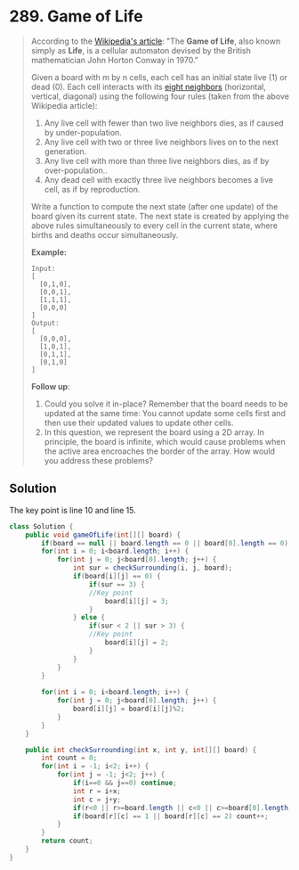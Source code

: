 # 289. Game of Life

> According to the [Wikipedia's article](https://en.wikipedia.org/wiki/Conway%27s_Game_of_Life): "The **Game of Life**, also known simply as **Life**, is a cellular automaton devised by the British mathematician John Horton Conway in 1970."
>
> Given a board with m by n cells, each cell has an initial state live \(1\) or dead \(0\). Each cell interacts with its [eight neighbors](https://en.wikipedia.org/wiki/Moore_neighborhood) \(horizontal, vertical, diagonal\) using the following four rules \(taken from the above Wikipedia article\):
>
> 1. Any live cell with fewer than two live neighbors dies, as if caused by under-population.
> 2. Any live cell with two or three live neighbors lives on to the next generation.
> 3. Any live cell with more than three live neighbors dies, as if by over-population..
> 4. Any dead cell with exactly three live neighbors becomes a live cell, as if by reproduction.
>
> Write a function to compute the next state \(after one update\) of the board given its current state. The next state is created by applying the above rules simultaneously to every cell in the current state, where births and deaths occur simultaneously.
>
> **Example:**
>
> ```text
> Input: 
> [
>   [0,1,0],
>   [0,0,1],
>   [1,1,1],
>   [0,0,0]
> ]
> Output: 
> [
>   [0,0,0],
>   [1,0,1],
>   [0,1,1],
>   [0,1,0]
> ]
> ```
>
> **Follow up**:
>
> 1. Could you solve it in-place? Remember that the board needs to be updated at the same time: You cannot update some cells first and then use their updated values to update other cells.
> 2. In this question, we represent the board using a 2D array. In principle, the board is infinite, which would cause problems when the active area encroaches the border of the array. How would you address these problems?

## Solution

The key point is line 10 and line 15.

```java
class Solution {
    public void gameOfLife(int[][] board) {
        if(board == null || board.length == 0 || board[0].length == 0) return;
        for(int i = 0; i<board.length; i++) {
            for(int j = 0; j<board[0].length; j++) {
                int sur = checkSurrounding(i, j, board);
                if(board[i][j] == 0) {
                    if(sur == 3) {
                    //Key point
                        board[i][j] = 3;
                    }
                } else {
                    if(sur < 2 || sur > 3) {
                    //Key point
                        board[i][j] = 2;
                    }
                }
            }
        }
        
        for(int i = 0; i<board.length; i++) {
            for(int j = 0; j<board[0].length; j++) {
                board[i][j] = board[i][j]%2;
            }
        }
    }

    public int checkSurrounding(int x, int y, int[][] board) {
        int count = 0;
        for(int i = -1; i<2; i++) {
            for(int j = -1; j<2; j++) {
                if(i==0 && j==0) continue;
                int r = i+x;
                int c = j+y;
                if(r<0 || r>=board.length || c<0 || c>=board[0].length) continue;
                if(board[r][c] == 1 || board[r][c] == 2) count++;
            }
        }
        return count;
    }
}
```

